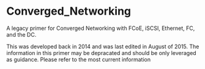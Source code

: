 # Converged_Networking
A legacy primer for Converged Networking with FCoE, iSCSI, Ethernet, FC, and the DC.

This was developed back in 2014 and was last edited in August of 2015. The information in this primer may be depracated and should be only leveraged as guidance. Please refer to the most current information
